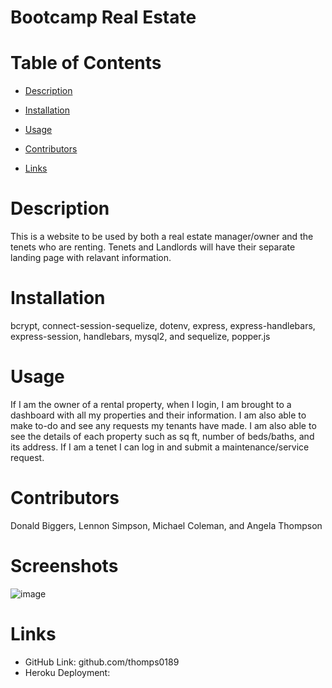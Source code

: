 # Bootcamp Real Estate

# Table of Contents

- [Description](#description)

- [Installation](#installation)

- [Usage](#usage)

- [Contributors](#contributors)

- [Links](#github)

# Description

This is a website to be used by both a real estate manager/owner and the tenets who are renting. Tenets and Landlords will have their separate landing page with relavant information.

# Installation

bcrypt, connect-session-sequelize, dotenv, express, express-handlebars, express-session, handlebars, mysql2, and sequelize, popper.js

# Usage

If I am the owner of a rental property, when I login, I am brought to a dashboard with all my properties and their information. I am also able to make to-do and see any requests my tenants have made. I am also able to see the details of each property such as sq ft, number of beds/baths, and its address. If I am a tenet I can log in and submit a maintenance/service request.

# Contributors

Donald Biggers, Lennon Simpson, Michael Coleman, and Angela Thompson

# Screenshots

![image](https://user-images.githubusercontent.com/90336738/151900551-b499cbb3-fb42-4cec-8944-14ec91796c4a.png)

# Links

- GitHub Link: github.com/thomps0189
- Heroku Deployment:
